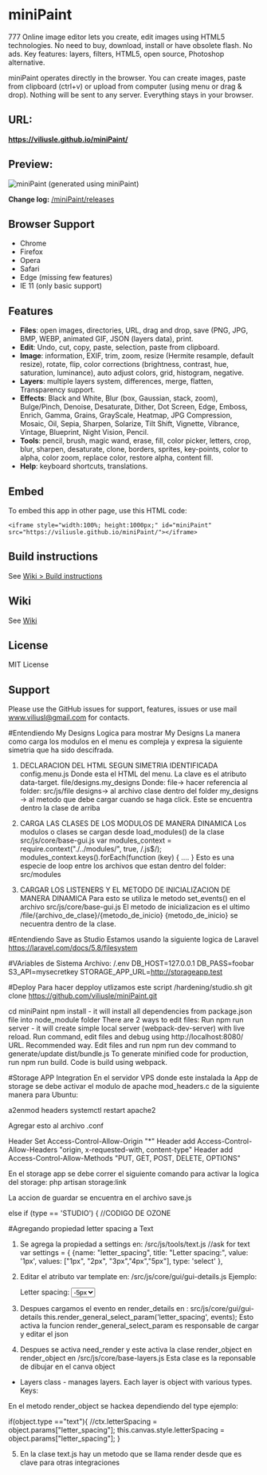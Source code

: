 # miniPaint
777
Online image editor lets you create, edit images using HTML5 technologies.
No need to buy, download, install or have obsolete flash. No ads.
Key features: layers, filters, HTML5, open source, Photoshop alternative.

miniPaint operates directly in the browser. You can create images, paste from clipboard (ctrl+v) 
or upload from computer (using menu or drag & drop). Nothing will be sent to any server. Everything stays in your browser. 

## URL:
**https://viliusle.github.io/miniPaint/**

## Preview:
![miniPaint](https://raw.githubusercontent.com/viliusle/miniPaint/master/images/preview.gif)
(generated using miniPaint)

**Change log:** [/miniPaint/releases](https://github.com/viliusle/miniPaint/releases)

## Browser Support
- Chrome
- Firefox
- Opera
- Safari
- Edge (missing few features)
- IE 11 (only basic support)

## Features

- **Files**: open images, directories, URL, drag and drop, save (PNG, JPG, BMP, WEBP, animated GIF, JSON (layers data), print.
- **Edit**: Undo, cut, copy, paste, selection, paste from clipboard.
- **Image**: information, EXIF, trim, zoom, resize (Hermite resample, default resize), rotate, flip, color corrections (brightness, contrast, hue, saturation, luminance), auto adjust colors, grid, histogram, negative.
- **Layers**: multiple layers system, differences, merge, flatten, Transparency support.
- **Effects**: Black and White, Blur (box, Gaussian, stack, zoom), Bulge/Pinch, Denoise, Desaturate, Dither, Dot Screen, Edge, Emboss, Enrich, Gamma, Grains, GrayScale, Heatmap, JPG Compression, Mosaic, Oil, Sepia, Sharpen, Solarize, Tilt Shift, Vignette, Vibrance, Vintage, Blueprint, Night Vision, Pencil.
- **Tools**: pencil, brush, magic wand, erase, fill, color picker, letters, crop, blur, sharpen, desaturate, clone, borders, sprites, key-points, color to alpha, color zoom, replace color, restore alpha, content fill.
- **Help**: keyboard shortcuts, translations.

## Embed
To embed this app in other page, use this HTML code:

    <iframe style="width:100%; height:1000px;" id="miniPaint" src="https://viliusle.github.io/miniPaint/"></iframe>

## Build instructions
See [Wiki > Build instructions](https://github.com/viliusle/miniPaint/wiki/Build-instructions)

## Wiki
See [Wiki](https://github.com/viliusle/miniPaint/wiki)

## License
MIT License

## Support
Please use the GitHub issues for support, features, issues or use mail www.viliusl@gmail.com for contacts.

#Entendiendo My Designs
Logica para mostrar My Designs
La manera como carga los modulos en el menu es compleja y expresa la siguiente simetria que ha sido descifrada.

1. DECLARACION DEL HTML SEGUN SIMETRIA IDENTIFICADA
config.menu.js Donde esta el HTML del menu. La clave es el atributo data-target.
file/designs.my_designs 
Donde: 
file-> hacer referencia al folder: src/js/file 
designs-> al archivo clase dentro del folder
my_designs -> al metodo que debe cargar cuando se haga click. Este se encuentra dentro la clase de arriba

2. CARGA LAS CLASES DE LOS MODULOS DE MANERA DINAMICA
Los modulos o clases se cargan desde load_modules() de la clase src/js/core/base-gui.js
var modules_context = require.context("./../modules/", true, /\.js$/);
modules_context.keys().forEach(function (key) {
....
}
Esto es una especie de loop entre los archivos que estan dentro del folder: src/modules

3. CARGAR LOS LISTENERS Y EL METODO DE INICIALIZACION DE MANERA DINAMICA 
Para esto se utiliza le metodo set_events() en el archivo src/js/core/base-gui.js
El metodo de inicializacion es el ultimo /file/{archivo_de_clase}/{metodo_de_inicio}
{metodo_de_inicio} se necuentra dentro de la clase.

#Entendiendo Save as Studio
Estamos usando la siguiente logica de Laravel 
https://laravel.com/docs/5.8/filesystem


#VAriables de Sistema
Archivo: /.env
DB_HOST=127.0.0.1
DB_PASS=foobar
S3_API=mysecretkey
STORAGE_APP_URL=http://storageapp.test


#Deploy
Para hacer depploy utlizamos este script /hardening/studio.sh
git clone https://github.com/viliusle/miniPaint.git

cd miniPaint
npm install - it will install all dependencies from package.json file into node_module folder
There are 2 ways to edit files:
Run npm run server - it will create simple local server (webpack-dev-server) with live reload. Run command, edit files and debug using http://localhost:8080/ URL. Recommended way.
Edit files and run npm run dev command to generate/update dist/bundle.js
To generate minified code for production, run npm run build. Code is build using webpack.

#Storage APP Integration
En el servidor VPS donde este instalada la App de storage se debe activar el modulo de apache mod_headers.c de la siguiente manera para Ubuntu:

a2enmod headers
systemctl restart apache2

Agregar esto al archivo .conf

<IfModule mod_headers.c>
        Header Set Access-Control-Allow-Origin "*"
        Header add Access-Control-Allow-Headers "origin, x-requested-with, content-type"
        Header add Access-Control-Allow-Methods "PUT, GET, POST, DELETE, OPTIONS"
</IfModule>

En el storage app se debe correr el siguiente comando para activar la logica del storage:
php artisan storage:link 

La accion de guardar se encuentra en el archivo save.js

else if (type == 'STUDIO') {
//CODIGO DE OZONE 

#Agregando propiedad letter spacing a Text

1. Se agrega la propiedad a settings en: /src/js/tools/text.js
		//ask for text
		var settings = {
			{name: "letter_spacing", title: "Letter spacing:", value: '1px', values: ["1px", "2px", "3px","4px","5px"], type: 'select' },
			
2. Editar el atributo var template en: /src/js/core/gui/gui-details.js
Ejemplo:
		<div class="row">
			<span class="trn label">Letter spacing:</span>
			<select id="detail_param_letter_spacing">
				<option value="-5px">-5px</option>
				<option value="-4px">-4px</option>
				<option value="-3px">-3px</option>
				<option value="-2px">-2px</option>
				<option value="-1px">-1px</option>
				<option value="0px">0px</option>
				<option value="1px">1px</option>
				<option value="2px">2px</option>
				<option value="3px">3px</option>
				<option value="4px">4px</option>
				<option value="5px">5px</option>
			</select>
		</div>

3. Despues cargamos el evento en render_details en : src/js/core/gui/gui-details
this.render_general_select_param('letter_spacing', events);
Esto activa la funcion render_general_select_param es responsable de cargar y editar el json

4. Despues se activa need_render y este activa la clase render_object en render_object en /src/js/core/base-layers.js
Esta clase es la reponsable de dibujar en el canva object
 * Layers class - manages layers. Each layer is object with various types. Keys:
 
En el metodo render_object se hackea dependiendo del type ejemplo:

if(object.type =="text"){
	//ctx.letterSpacing = object.params["letter_spacing"];
	this.canvas.style.letterSpacing = object.params["letter_spacing"];
}

5. En la clase text.js hay un metodo que se llama render desde que es clave para otras integraciones 







